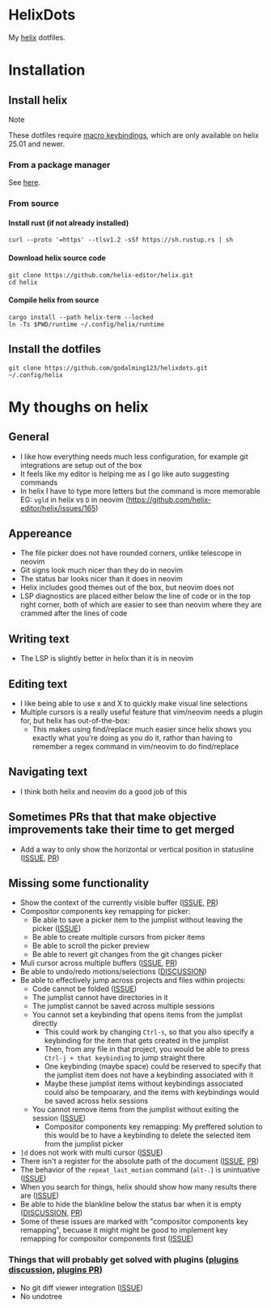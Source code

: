 # HelixDots

My [helix](https://github.com/helix-editor/helix) dotfiles.

# Installation

## Install helix

> [!NOTE]
> These dotfiles require [macro keybindings](https://helix-editor.com/news/release-25-01-highlights/#macro-keybindings), which are only available on helix 25.01 and newer.

### From a package manager

See [here](https://docs.helix-editor.com/package-managers.html).

### From source

#### Install rust (if not already installed)

```
curl --proto '=https' --tlsv1.2 -sSf https://sh.rustup.rs | sh
```

#### Download helix source code

```
git clone https://github.com/helix-editor/helix.git
cd helix
```

#### Compile helix from source

```
cargo install --path helix-term --locked
ln -Ts $PWD/runtime ~/.config/helix/runtime
```

## Install the dotfiles

```
git clone https://github.com/godalming123/helixdots.git ~/.config/helix
```

# My thoughs on helix

## General

- I like how everything needs much less configuration, for example git integrations are setup out of the box
- It feels like my editor is helping me as I go like auto suggesting commands
- In helix I have to type more letters but the command is more memorable EG: `vgld` in helix vs `D` in neovim (https://github.com/helix-editor/helix/issues/165)

## Appereance

- The file picker does not have rounded corners, unlike telescope in neovim
- Git signs look much nicer than they do in neovim
- The status bar looks nicer than it does in neovim
- Helix includes good themes out of the box, but neovim does not
- LSP diagnostics are placed either below the line of code or in the top right corner, both of which are easier to see than neovim where they are crammed after the lines of code

## Writing text

- The LSP is slightly better in helix than it is in neovim

## Editing text

- I like being able to use x and X to quickly make visual line selections
- Multiple cursors is a really useful feature that vim/neovim needs a plugin for, but helix has out-of-the-box:
  - This makes using find/replace much easier since helix shows you exactly what you're doing as you do it, rathor than having to remember a regex command in vim/neovim to do find/replace

## Navigating text

- I think both helix and neovim do a good job of this

## Sometimes PRs that that make objective improvements take their time to get merged

- Add a way to only show the horizontal or vertical position in statusline ([ISSUE](https://github.com/helix-editor/helix/discussions/10282), [PR](https://github.com/helix-editor/helix/pull/10883))

## Missing some functionality

- Show the context of the currently visible buffer ([ISSUE](https://github.com/helix-editor/helix/issues/396), [PR](https://github.com/helix-editor/helix/pull/6118))
- Compositor components key remapping for picker:
  - Be able to save a picker item to the jumplist without leaving the picker ([ISSUE](https://github.com/helix-editor/helix/issues/12822))
  - Be able to create multiple cursors from picker items
  - Be able to scroll the picker preview
  - Be able to revert git changes from the git changes picker
- Muli cursor across multiple buffers ([ISSUE](https://github.com/helix-editor/helix/issues/4335), [PR](https://github.com/helix-editor/helix/pull/4381#issuecomment-1382831419))
- Be able to undo/redo motions/selections ([DISCUSSION](https://github.com/helix-editor/helix/discussions/12905))
- Be able to effectively jump across projects and files within projects:
  - Code cannot be folded ([ISSUE](https://github.com/helix-editor/helix/issues/1840))
  - The jumplist cannot have directories in it
  - The jumplist cannot be saved across multiple sessions
  - You cannot set a keybinding that opens items from the jumplist directly
    - This could work by changing `Ctrl-s`, so that you also specify a keybinding for the item that gets created in the jumplist
    - Then, from any file in that project, you would be able to press `Ctrl-j + that keybinding` to jump straight there
    - One keybinding (maybe space) could be reserved to specify that the jumplist item does not have a keybinding associated with it
    - Maybe these jumplist items without keybindings associated could also be tempoarary, and the items with keybindings would be saved across helix sessions
  - You cannot remove items from the jumplist without exiting the session ([ISSUE](https://github.com/helix-editor/helix/issues/4757))
    - Compositor components key remapping: My preffered solution to this would be to have a keybinding to delete the selected item from the jumplist picker
- `]d` does not work with multi cursor ([ISSUE](https://github.com/helix-editor/helix/issues/12906))
- There isn't a register for the absolute path of the document ([ISSUE](https://github.com/helix-editor/helix/issues/12881), [PR](https://github.com/helix-editor/helix/pull/12887))
- The behavior of the `repeat_last_motion` command (`alt-.`) is unintuative ([ISSUE](https://github.com/helix-editor/helix/issues/8761#issuecomment-1803145453))
- When you search for things, helix should show how many results there are ([ISSUE](https://github.com/helix-editor/helix/issues/2811))
- Be able to hide the blankline below the status bar when it is empty ([DISCUSSION](https://github.com/helix-editor/helix/discussions/10818), [PR](https://github.com/helix-editor/helix/pull/12204))
- Some of these issues are marked with "compositor components key remapping", becuase it might might be good to implement key remapping for compositor components first ([ISSUE](https://github.com/helix-editor/helix/issues/5505))

### Things that will probably get solved with plugins ([plugins discussion](https://github.com/helix-editor/helix/discussions/3806), [plugins PR](https://github.com/helix-editor/helix/pull/8675))

- No git diff viewer integration ([ISSUE](https://github.com/helix-editor/helix/issues/227))
- No undotree
